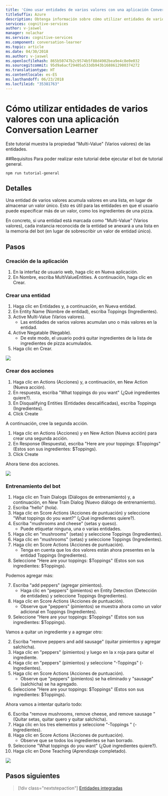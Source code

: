 ```yaml
---
title: 'Cómo usar entidades de varios valores con una aplicación Conversation Learner: Microsoft Cognitive Services | Microsoft Docs'
titleSuffix: Azure
description: Obtenga información sobre cómo utilizar entidades de varios valores con una aplicación Conversation Learner.
services: cognitive-services
author: v-jaswel
manager: nolachar
ms.service: cognitive-services
ms.component: conversation-learner
ms.topic: article
ms.date: 04/30/2018
ms.author: v-jaswel
ms.openlocfilehash: 865b50747b2c9574b5f88d4902bea9e4c8e0e032
ms.sourcegitcommit: 95d9a6acf29405a533db943b1688612980374272
ms.translationtype: HT
ms.contentlocale: es-ES
ms.lasthandoff: 06/23/2018
ms.locfileid: "35381763"
---
```

# <a name="how-to-use-multi-value-entities-with-a-conversation-learner-application"></a>Cómo utilizar entidades de varios valores con una aplicación Conversation Learner
Este tutorial muestra la propiedad "Multi-Value" (Varios valores) de las entidades.

##<a name="requirements"></a>Requisitos
Para poder realizar este tutorial debe ejecutar el bot de tutorial general.

    npm run tutorial-general

## <a name="details"></a>Detalles
Una entidad de varios valores acumula valores en una lista, en lugar de almacenar un valor único.  Esto es útil para las entidades en que el usuario puede especificar más de un valor, como los ingredientes de una pizza.

En concreto, si una entidad está marcada como "Multi-Value" (Varios valores), cada instancia reconocida de la entidad se anexará a una lista en la memoria del bot (en lugar de sobrescribir un valor de entidad único).

## <a name="steps"></a>Pasos

### <a name="create-the-application"></a>Creación de la aplicación

1. En la interfaz de usuario web, haga clic en Nueva aplicación.
2. En Nombre, escriba MultiValueEntities. A continuación, haga clic en Crear.

### <a name="create-an-entity"></a>Crear una entidad

1. Haga clic en Entidades y, a continuación, en Nueva entidad.
2. En Entity Name (Nombre de entidad), escriba Toppings (Ingredientes).
3. Active Multi-Value (Varios valores).
    - Las entidades de varios valores acumulan uno o más valores en la entidad.
2. Active Negatable (Negable).  
    - De este modo, el usuario podrá quitar ingredientes de la lista de ingredientes de pizza acumulados.
3. Haga clic en Crear.

![](../media/tutorial6_entities.PNG)

### <a name="create-two-actions"></a>Crear dos acciones

1. Haga clic en Actions (Acciones) y, a continuación, en New Action (Nueva acción).
2. En respuesta, escriba "What toppings do you want" (¿Qué ingredientes quiere?).
3. En Disqualifying Entities (Entidades descalificadas), escriba Toppings (Ingredientes).
3. Click Create

A continuación, cree la segunda acción.

1. Haga clic en Actions (Acciones) y en New Action (Nueva acción) para crear una segunda acción.
3. En Response (Respuesta), escriba "Here are your toppings: $Toppings" (Estos son sus ingredientes: $Toppings).
4. Click Create

Ahora tiene dos acciones.

![](../media/tutorial6_actions.PNG)

### <a name="train-the-bot"></a>Entrenamiento del bot

1. Haga clic en Train Dialogs (Diálogos de entrenamiento) y, a continuación, en New Train Dialog (Nuevo diálogo de entrenamiento).
2. Escriba "hello" (hola).
3. Haga clic en Score Actions (Acciones de puntuación) y seleccione "What toppings do you want?" (¿Qué ingredientes quiere?).
2. Escriba "mushrooms and cheese" (setas y queso). 
    - Puede etiquetar ninguna, una o varias entidades.
3. Haga clic en "mushrooms" (setas) y seleccione Toppings (Ingredientes).
4. Haga clic en "mushrooms" (setas) y seleccione Toppings (Ingredientes).
5. Haga clic en Score Actions (Acciones de puntuación).
    - Tenga en cuenta que los dos valores están ahora presentes en la entidad Toppings (Ingredientes). 
6. Seleccione "Here are your toppings: $Toppings" (Estos son sus ingredientes: $Toppings).

Podemos agregar más:

7. Escriba "add peppers" (agregar pimientos).
    - Haga clic en "peppers" (pimientos) en Entity Detection (Detección de entidades) y seleccione Toppings (Ingredientes).
3. Haga clic en Score Actions (Acciones de puntuación).
    - Observe que "peppers" (pimientos) se muestra ahora como un valor adicional en Toppings (Ingredientes).
6. Seleccione "Here are your toppings: $Toppings" (Estos son sus ingredientes: $Toppings).

Vamos a quitar un ingrediente y a agregar otro:

2. Escriba "remove peppers and add sausage" (quitar pimientos y agregar salchicha).
1. Haga clic en "peppers" (pimientos) y luego en la x roja para quitar el ingrediente.
2. Haga clic en "peppers" (pimientos) y seleccione "-Toppings" (-Ingredientes).
3. Haga clic en Score Actions (Acciones de puntuación).
    - Observe que "peppers" (pimientos) se ha eliminado y "sausage" (salchicha) se ha agregado.
6. Seleccione "Here are your toppings: $Toppings" (Estos son sus ingredientes: $Toppings).

Ahora vamos a intentar quitarlo todo:

6. Escriba "remove mushrooms, remove cheese, and remove sausage " (Quitar setas, quitar quero y quitar salchicha).
7. Haga clic en los tres elementos y seleccione "-Toppings " (-Ingredientes).
7. Haga clic en Score Actions (Acciones de puntuación).
    - Observe que se todos los ingredientes se han borrado.
2. Seleccione "What toppings do you want" (¿Qué ingredientes quiere?).
3. Haga clic en Done Teaching (Aprendizaje completado).

![](../media/tutorial6_dialogs.PNG)

## <a name="next-steps"></a>Pasos siguientes

> [!div class="nextstepaction"]
> [Entidades integradas](./7-built-in-entities.md)
